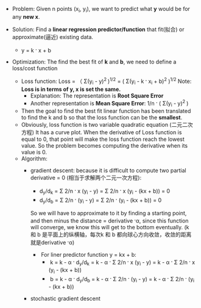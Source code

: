 * Problem: Given n points (x<sub>i</sub>, y<sub>i</sub>), we want to predict what **y** would be for any **new x**.
* Solution: Find a **linear regression predictor/function** that fit(拟合) or approximate(逼近) existing data.
  
  * y = k <sup>**.**</sup> x + b 
* Optimization: The find the best fit of **k** and **b**, we need to define a loss/cost function
  * Loss function: Loss =  （ Σ(y<sub>i</sub> - y)<sup>2 </sup>)<sup>1/2</sup> = ( Σ(y<sub>i</sub> - k <sup>**.**</sup> x<sub>i</sub> + b)<sup>2</sup> )<sup>1/2</sup>     Note: **Loss is in terms of y, x is set the same.**
    * Explanation: The representation is **Root Square Error**
    * Another representation is **Mean Square Error**: 1/n  <sup>**.**</sup> ( Σ(y<sub>i</sub> - y)<sup>2 </sup>)
  * Then the goal to find the best fit linear function has been translated to find the k and b so that the loss function can be the **smallest**. 
  * Obviously, loss function is two variable quadratic equation (二元二次方程) It has a curve plot. When the derivative of Loss function is equal to 0, that point will make the loss function reach the lowest value.  So the problem becomes computing the derivative when its value is 0.
  * Algorithm: 
    * gradient descent: because it is difficult to compute two partial derivative = 0 (相当于求解两个二元一次方程):
    
      * d<sub>y</sub>/d<sub>k</sub> = Σ 2/n <sup>**.**</sup> x (y<sub>i</sub> - y) = Σ 2/n <sup>**.**</sup> x (y<sub>i</sub> - (kx + b)) = 0
      * d<sub>y</sub>/d<sub>b</sub> = Σ 2/n <sup>**.**</sup> (y<sub>i</sub> - y) =  Σ 2/n <sup>**.**</sup> (y<sub>i</sub> - (kx + b)) = 0
    
       So we will have to approximate to it by finding a starting point, and then minus the   distance = derivative <sup>**.**</sup>α, since this function will converge, we know this will get to the bottom eventually. (k 和 b 是平面上的纵横轴，每次k 和 b 都向球心方向收敛，收敛的距离就是derivative <sup>**.**</sup>α)
    
      * ​	For liner predictor function y = kx + b:
        * ​	k = k - α <sup>**.**</sup> d<sub>y</sub>/d<sub>k</sub> = k - α  <sup>**.**</sup> Σ 2/n <sup>**.**</sup> x (y<sub>i</sub> - y) = k - α  <sup>**.**</sup>  Σ 2/n <sup>**.**</sup> x (y<sub>i</sub> - (kx + b))
        * ​    b = k - α <sup>**.**</sup> d<sub>y</sub>/d<sub>b</sub> = k - α  <sup>**.**</sup> Σ 2/n <sup>**.**</sup> (y<sub>i</sub> - y) = k - α  <sup>**.**</sup>  Σ 2/n <sup>**.**</sup> (y<sub>i</sub> - (kx + b))
    
    * stochastic gradient descent

